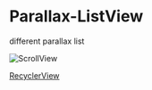 # Parallax-ListView

different parallax list

![ScrollView](http://i2.buimg.com/71114d6ee278858a.gif)

[RecyclerView](http://i2.buimg.com/f6e55523f3fefce8.gif)

